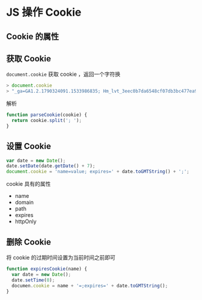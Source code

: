 # JS 操作 Cookie

## Cookie 的属性

## 获取 Cookie
`document.cookie` 获取 cookie ，返回一个字符换

```js
> document.cookie
> "_ga=GA1.2.1790324091.1533986835; Hm_lvt_3eec0b7da6548cf07db3bc477ea905ee=1539050137,1539083043,1539376158; Hm_lpvt_3eec0b7da6548cf07db3bc477ea905ee=1539376158; _gid=GA1.2.394049799.1539376158; _gat_gtag_UA_84264393_2=1"
```

解析

```js
function parseCookie(cookie) {
  return cookie.split('; ');
}

```

## 设置 Cookie

```js
var date = new Date();
date.setDate(date.getDate() + 7);
document.cookie = 'name=value; expires=' + date.toGMTString() + ';';
```

cookie 具有的属性
- name
- domain
- path
- expires
- httpOnly

## 删除 Cookie
将 cookie 的过期时间设置为当前时间之前即可

```js
function expiresCookie(name) {
  var date = new Date();
  date.setTime(0);
  documen.cookie = name + '=;expires=' + date.toGMTString();
}

```
